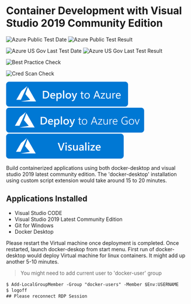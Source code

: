 # Container Development with Visual Studio 2019 Community Edition

![Azure Public Test Date](https://azurequickstartsservice.blob.core.windows.net/badges/101-vs2019-git-docker-windows2019/PublicLastTestDate.svg)
![Azure Public Test Result](https://azurequickstartsservice.blob.core.windows.net/badges/101-vs2019-git-docker-windows2019/PublicDeployment.svg)

![Azure US Gov Last Test Date](https://azurequickstartsservice.blob.core.windows.net/badges/101-vs2019-git-docker-windows2019/FairfaxLastTestDate.svg)
![Azure US Gov Last Test Result](https://azurequickstartsservice.blob.core.windows.net/badges/101-vs2019-git-docker-windows2019/FairfaxDeployment.svg)

![Best Practice Check](https://azurequickstartsservice.blob.core.windows.net/badges/101-vs2019-git-docker-windows2019/BestPracticeResult.svg)

![Cred Scan Check](https://azurequickstartsservice.blob.core.windows.net/badges/101-vs2019-git-docker-windows2019/CredScanResult.svg)

[![Deploy To Azure](https://raw.githubusercontent.com/Azure/azure-quickstart-templates/master/1-CONTRIBUTION-GUIDE/images/deploytoazure.svg?sanitize=true)](https://portal.azure.com/#create/Microsoft.Template/uri/https%3A%2F%2Fraw.githubusercontent.com%2FAzure%2Fazure-quickstart-templates%2Fmaster%2F101-vs2019-git-docker-windows2019%2Fazuredeploy.json)
[![Deploy To Azure US Gov](https://raw.githubusercontent.com/Azure/azure-quickstart-templates/master/1-CONTRIBUTION-GUIDE/images/deploytoazuregov.svg?sanitize=true)](https://portal.azure.us/#create/Microsoft.Template/uri/https%3A%2F%2Fraw.githubusercontent.com%2FAzure%2Fazure-quickstart-templates%2Fmaster%2F101-vs2019-git-docker-windows2019%2Fazuredeploy.json)
[![Visualize](https://raw.githubusercontent.com/Azure/azure-quickstart-templates/master/1-CONTRIBUTION-GUIDE/images/visualizebutton.svg?sanitize=true)](http://armviz.io/#/?load=https%3A%2F%2Fraw.githubusercontent.com%2FAzure%2Fazure-quickstart-templates%2Fmaster%2F101-vs2019-git-docker-windows2019%2Fazuredeploy.json)   



Build containerized applications using both docker-desktop and visual studio 2019 latest community edition. The 'docker-desktop' installation using custom script extension would take around 15 to 20 minutes.

## Applications Installed

- Visual Studio CODE 
- Visual Studio 2019 Latest Community Edition
- Git for Windows
- Docker Desktop 

Please restart the Virtual machine once deployment is completed. Once restarted, launch docker-deskop from start menu. First run of docker-desktop would deploy Virtual machine for linux containers. It might add up another 5-10 minutes.

> You might need to add current user to 'docker-user' group

```pwsh
$ Add-LocalGroupMember -Group "docker-users" -Member $Env:USERNAME
$ logoff
## Please reconnect RDP Session
```